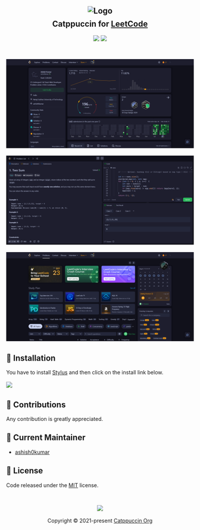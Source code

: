 <h2 align="center">
	<img src="https://raw.githubusercontent.com/catppuccin/catppuccin/main/assets/logos/exports/1544x1544_circle.png" width="100" alt="Logo"/><br/>
	<img src="https://raw.githubusercontent.com/catppuccin/catppuccin/main/assets/misc/transparent.png" height="30" width="0px"/>
  Catppuccin for <a href="https://leetcode.com">LeetCode</a>
	<img src="https://raw.githubusercontent.com/catppuccin/catppuccin/main/assets/misc/transparent.png" height="30" width="0px"/>
</h2>

<p align="center">
	<a href="https://github.com/ashish0kumar/LeetCode-Catppuccin/issues"><img src="https://img.shields.io/github/issues/ashish0kumar/LeetCode-Catppuccin?colorA=363a4f&colorB=f5a97f&style=for-the-badge"></a>
	<a href="https://userstyles.world/api/style/17998.user.css"><img src="https://img.shields.io/badge/stylus-install-cba6f7?colorA=363a4f&style=for-the-badge"></a>
</p>

<br/>

<p align="center">
	<img src="previews/1.png"/><br/><br/>
  	<img src="previews/3.png"/><br/><br/>
  	<img src="previews/2.png"/>
</p>


## 🚀 Installation
You have to install [Stylus](https://add0n.com/stylus.html) and then click on the install link below. <br/><br/>
<a href="https://userstyles.world/api/style/17998.user.css"><img src="https://img.shields.io/badge/stylus-install-cba6f7?colorA=363a4f&style=for-the-badge"></a>

## 🤝 Contributions
Any contribution is greatly appreciated.

## 💝 Current Maintainer
- [ashish0kumar](https://github.com/ashish0kumar)

## 📜 License
Code released under the [MIT](LICENSE) license.

&nbsp;

<p align="center">
	<img src="https://raw.githubusercontent.com/catppuccin/catppuccin/main/assets/footers/gray0_ctp_on_line.svg?sanitize=true" />
</p>

<p align="center">
	Copyright &copy; 2021-present <a href="https://github.com/catppuccin" target="_blank">Catppuccin Org</a>
</p>
